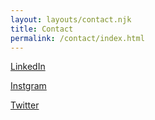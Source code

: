 ```yaml
---
layout: layouts/contact.njk
title: Contact
permalink: /contact/index.html
---
```

[L﻿inkedIn](https://www.linkedin.com/in/achmad-alfarizi/)

[Instgram](https://www.instagram.com/alfarizi_achmad/)

[T﻿witter](https://twitter.com/alfarizia_)